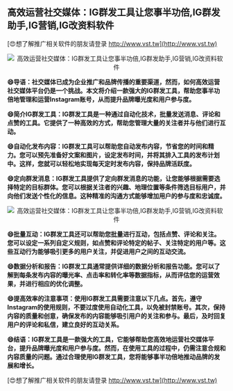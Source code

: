 ## **高效运营社交媒体：IG群发工具让您事半功倍,IG群发助手,IG营销,IG改资料软件**

[😍想了解推广相关软件的朋友请登录 http://www.vst.tw](http://www.vst.tw)

 <center><img src="https://vst.tw/MP4/tuiguang/png/3.png" alt="高效运营社交媒体：IG群发工具让您事半功倍,IG群发助手,IG营销,IG改资料软件"></center>

**😄导语：社交媒体已成为企业推广和品牌传播的重要渠道，然而，如何高效运营社交媒体平台仍是一个挑战。本文将介绍一款强大的IG群发工具，帮助您事半功倍地管理和运营Instagram账号，从而提升品牌曝光度和用户参与度。**

**😄简介IG群发工具：IG群发工具是一种通过自动化技术，批量发送消息、评论和点赞的工具。它提供了一种高效的方式，帮助您管理大量的关注者并与他们进行互动。**

**😄自动化发布内容：IG群发工具可以帮助您自动发布内容，节省您的时间和精力。您可以预先准备好文案和图片，设定发布时间，并将其排入工具的发布计划中。这样，您就可以轻松地实现每天定时发布内容，保持品牌活跃度。**

**😄定向群发消息：IG群发工具提供了定向群发消息的功能，让您能够根据需要选择特定的目标群体。您可以根据关注者的兴趣、地理位置等条件筛选目标用户，并向他们发送个性化的信息。这种精准的沟通方式能够增加用户的参与度和忠诚度。**

 <center><img src="https://vst.tw/MP4/tuiguang/png/7.png" alt="高效运营社交媒体：IG群发工具让您事半功倍,IG群发助手,IG营销,IG改资料软件"></center>

**😄批量互动：IG群发工具还可以帮助您批量进行互动，包括点赞、评论和关注。您可以设定一系列自定义规则，如点赞和评论特定的帖子、关注特定的用户等。这些互动行为能够吸引更多的用户关注，并促进用户之间的互动交流。**

**😄数据分析和报告：IG群发工具通常提供详细的数据分析和报告功能。您可以了解到每条发布内容的曝光率、点击率和转化率等数据指标，从而评估您的运营效果，并进行相应的优化调整。**

**😄提高效率的注意事项：使用IG群发工具需要注意以下几点。首先，遵守Instagram的使用规则，不要过度使用自动化工具，以免被封禁账号。其次，保持内容的质量和创意，确保发布的内容能够吸引用户的关注和参与。最后，及时回复用户的评论和私信，建立良好的互动关系。**

**😄结语：IG群发工具是一款强大的工具，它能够帮助您高效地运营社交媒体平台，提升品牌曝光度和用户参与度。然而，在使用工具的过程中，仍需注意合规和内容质量的问题。通过合理使用IG群发工具，您将能够事半功倍地推动品牌的发展和增长。**

[😍想了解推广相关软件的朋友请登录 http://www.vst.tw](http://www.vst.tw)



